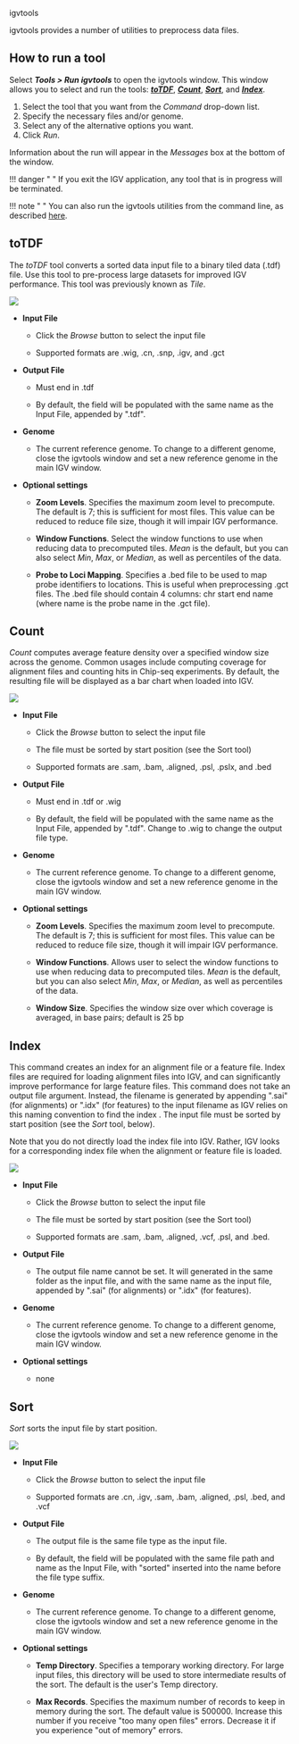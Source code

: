 <!---
The page title should not go in the menu
-->
<p class="page-title"> igvtools </p>

igvtools provides a number of utilities to preprocess data files.

## How to run a tool

Select _**Tools > Run igvtools**_ to open the igvtools window. This window allows you to select and run the tools: [***toTDF***](#totdf), [***Count***](#count), [***Sort***](#sort), and [***Index***](#index).

1. Select the tool that you want from the _Command_ drop-down list. 
2. Specify the necessary files and/or genome.
3. Select any of the alternative options you want.
4. Click _Run_.

Information about the run will appear in the _Messages_ box at the bottom of the window. 

!!! danger " " 
    If you exit the IGV application, any tool that is in progress will be terminated.

!!! note " "
    You can also run the igvtools utilities from the command line, as described [here](../../advanced/command_line#igvtools).

## toTDF


The _toTDF_ tool converts a sorted data input file to a binary tiled data (.tdf) file. Use this tool to pre-process
large datasets for improved IGV performance. This tool was previously known as _Tile_. 

![](../img/igvtools_gui_toTDF.png)

* **Input File**

    * Click the _Browse_ button to select the input file

    * Supported formats are .wig, .cn, .snp, .igv, and .gct

* **Output File**

    * Must end in .tdf

    * By default, the field will be populated with the same name as the Input File, appended by ".tdf".  

* **Genome**

    * The current reference genome. To change to a different genome, close the igvtools window and set a new reference genome in the main IGV window.


* **Optional settings**

     * **Zoom Levels**. Specifies the maximum zoom level to precompute. The default is 7; this is sufficient for most files. This value can be reduced to reduce file size, though it will impair IGV performance.

    * **Window Functions**. Select the window functions to use when reducing data to precomputed tiles.  _Mean_ is the default, but you can also select _Min_, _Max_, or _Median_, as well as percentiles of the data.

    * **Probe to Loci Mapping**. Specifies a .bed file to be used to map probe identifiers to locations. This is useful when preprocessing .gct files. The .bed file should contain 4 columns: chr start end name (where name is the probe name in the .gct file).


## Count

_Count_ computes average feature density over a specified window size across the genome. Common usages include computing
coverage for alignment files and counting hits in Chip-seq experiments. By default, the resulting file will be displayed
as a bar chart when loaded into IGV. 

![](../img/igvtools_gui_count.jpg)

* **Input File**

    * Click the _Browse_ button to select the input file

    * The file must be sorted by start position (see the Sort tool)

    * Supported formats are .sam, .bam, .aligned, .psl, .pslx, and .bed

* **Output File**

    * Must end in .tdf or .wig

    * By default, the field will be populated with the same name as the Input File, appended by ".tdf". Change to .wig to change the output file type.

* **Genome**

    * The current reference genome. To change to a different genome, close the igvtools window and set a new reference genome in the main IGV window.


* **Optional settings**
 
    * **Zoom Levels**. Specifies the maximum zoom level to precompute. The default is 7; this is sufficient for most files.
  This value can be reduced to reduce file size, though it will impair IGV performance.

    * **Window Functions**. Allows user to select the window functions to use when reducing data to precomputed tiles.  _Mean_
  is the default, but you can also select _Min_, _Max_, or _Median_, as well as percentiles of the data.

    * **Window Size**. Specifies the window size over which coverage is averaged, in base pairs; default is 25 bp

## Index

This command creates an index for an alignment file or a feature file. Index files are required for loading alignment
files into IGV, and can significantly improve performance for large feature files. 
This command does not take an output file argument. Instead, the filename is generated by appending ".sai" (for
alignments) or ".idx" (for features) to the input filename as IGV relies on this naming convention to find the index .
The input file must be sorted by start position (see the _Sort_ tool, below).

Note that you do not directly load
the index file into IGV. Rather, IGV looks for a corresponding index file when the alignment or feature file is loaded.


![](../img/igvtools_gui_index.jpg)

* **Input File**

    * Click the _Browse_ button to select the input file

    * The file must be sorted by start position (see the Sort tool)

    * Supported formats are .sam, .bam, .aligned, .vcf, .psl, and .bed.

* **Output File**

    * The output file name cannot be set. It will generated in the same folder as the input file, and with the same name as the input file, appended by ".sai" (for alignments) or ".idx" (for features).

* **Genome**

    * The current reference genome. To change to a different genome, close the igvtools window and set a new reference genome in the main IGV window.


* **Optional settings** 

    * none


## Sort

_Sort_ sorts the input file by start position.

![](../img/igvtools_gui_sort.jpg)

* **Input File**

    * Click the _Browse_ button to select the input file

    * Supported formats are .cn, .igv, .sam, .bam, .aligned, .psl, .bed, and .vcf

* **Output File**

    * The output file is the same file type as the input file.

    * By default, the field will be populated with the same file path and name as the Input File, with "sorted" inserted into the name before the file type suffix.

* **Genome**

    * The current reference genome. To change to a different genome, close the igvtools window and set a new reference genome in the main IGV window.


* **Optional settings** 

    * **Temp Directory**. Specifies a temporary working directory. For large input files, this directory will be used to
  store intermediate results of the sort. The default is the user's Temp directory.

    * **Max Records**. Specifies the maximum number of records to keep in memory during the sort. The default value is 500000.
  Increase this number if you receive "too many open files" errors. Decrease it if you experience "out of memory"
  errors.